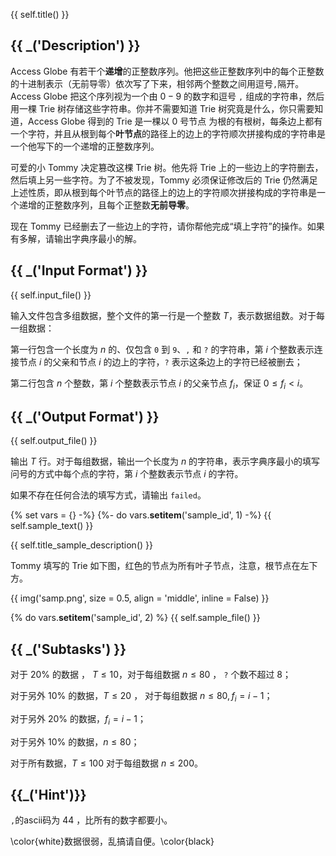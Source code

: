 {{ self.title() }}

## {{ _('Description') }}

Access Globe 有若干个**递增**的正整数序列。他把这些正整数序列中的每个正整数的十进制表示（无前导零）依次写了下来，相邻两个整数之间用逗号`,`隔开。Access Globe 把这个序列视为一个由 $0-9$ 的数字和逗号 `,` 组成的字符串，然后用一棵 Trie 树存储这些字符串。你并不需要知道 Trie 树究竟是什么，你只需要知道，Access Globe 得到的 Trie 是一棵以 0 号节点 为根的有根树，每条边上都有一个字符，并且从根到每个**叶节点**的路径上的边上的字符顺次拼接构成的字符串是一个他写下的一个递增的正整数序列。

可爱的小 Tommy 决定篡改这棵 Trie 树。他先将 Trie 上的一些边上的字符删去，然后填上另一些字符。为了不被发现，Tommy 必须保证修改后的 Trie 仍然满足上述性质，即从根到每个叶节点的路径上的边上的字符顺次拼接构成的字符串是一个递增的正整数序列，且每个正整数**无前导零**。

现在 Tommy 已经删去了一些边上的字符，请你帮他完成“填上字符”的操作。如果有多解，请输出字典序最小的解。

## {{ _('Input Format') }}

{{ self.input_file() }}

输入文件包含多组数据，整个文件的第一行是一个整数 $T$，表示数据组数。对于每一组数据：

第一行包含一个长度为 $n$ 的、仅包含 `0` 到 `9`、`,` 和 `?` 的字符串，第 $i$ 个整数表示连接节点 $i$ 的父亲和节点 $i$ 的边上的字符，`?` 表示这条边上的字符已经被删去；

第二行包含 $n$ 个整数，第 $i$ 个整数表示节点 $i$ 的父亲节点 $f_i$，保证 $0\le f_i < i$。

## {{ _('Output Format') }}

{{ self.output_file() }}

输出 $T$ 行。对于每组数据，输出一个长度为 $n$ 的字符串，表示字典序最小的填写问号的方式中每个点的字符，第 $i$ 个整数表示节点 $i$ 的字符。

如果不存在任何合法的填写方式，请输出 `failed`。

{% set vars = {} -%}
{%- do vars.__setitem__('sample_id', 1) -%}
{{ self.sample_text() }}


{{ self.title_sample_description() }}

Tommy 填写的 Trie 如下图，红色的节点为所有叶子节点，注意，根节点在左下方。

{{ img('samp.png', size = 0.5, align = 'middle', inline = False) }}



{% do vars.__setitem__('sample_id', 2) %}
{{ self.sample_file() }}


## {{ _('Subtasks') }}

对于 $20\%$ 的数据 ， $T\le 10$，对于每组数据 $n\le 80$ ， `?` 个数不超过 8；

对于另外 $10\%$ 的数据，$T\le 20$ ， 对于每组数据 $n\le 80, f_i = i - 1$；

对于另外 $20\%$ 的数据，$f_i = i-1$；

对于另外 $10\%$ 的数据，$n\le 80$；

对于所有数据，$T\le 100$ 对于每组数据 $n\le 200$。

## {{_('Hint')}}

`,`的ascii码为 $44$ ，比所有的数字都要小。

\color{white}数据很弱，乱搞请自便。\color{black}
